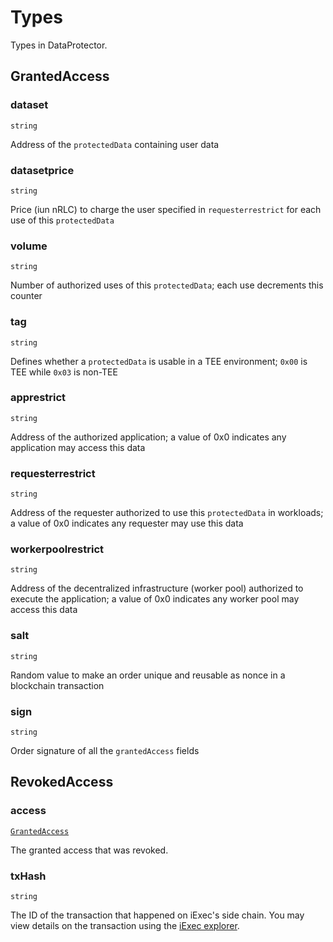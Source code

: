 # Types

Types in DataProtector.

## GrantedAccess

### dataset

`string`

Address of the `protectedData` containing user data

### datasetprice

`string`

Price (iun nRLC) to charge the user specified in `requesterrestrict` for each
use of this `protectedData`

### volume

`string`

Number of authorized uses of this `protectedData`; each use decrements this
counter

### tag

`string`

Defines whether a `protectedData` is usable in a TEE environment; `0x00` is TEE
while `0x03` is non-TEE

### apprestrict

`string`

Address of the authorized application; a value of 0x0 indicates any application
may access this data

### requesterrestrict

`string`

Address of the requester authorized to use this `protectedData` in workloads; a
value of 0x0 indicates any requester may use this data

### workerpoolrestrict

`string`

Address of the decentralized infrastructure (worker pool) authorized to execute
the application; a value of 0x0 indicates any worker pool may access this data

### salt

`string`

Random value to make an order unique and reusable as nonce in a blockchain
transaction

### sign

`string`

Order signature of all the `grantedAccess` fields

## RevokedAccess

### access

[`GrantedAccess`](./types.md#grantedaccess)

The granted access that was revoked.

### txHash

`string`

The ID of the transaction that happened on iExec's side chain. You may view
details on the transaction using the [iExec explorer](https://explorer.iex.ec).
